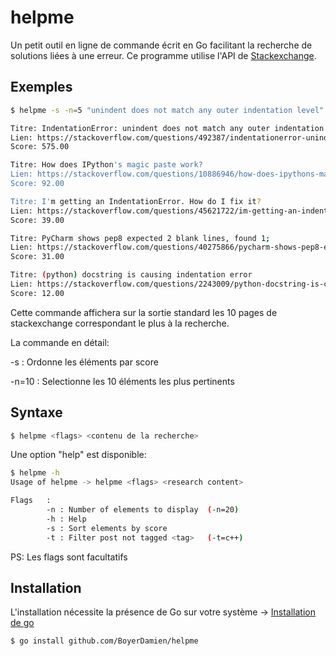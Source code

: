 # helpme

Un petit outil en ligne de commande écrit en Go facilitant la recherche de solutions liées à une erreur.
Ce programme utilise l'API de [Stackexchange](https://api.stackexchange.com/docs).

## Exemples
```bash
$ helpme -s -n=5 "unindent does not match any outer indentation level" 

Titre: IndentationError: unindent does not match any outer indentation level
Lien: https://stackoverflow.com/questions/492387/indentationerror-unindent-does-not-match-any-outer-indentation-level
Score: 575.00

Titre: How does IPython's magic paste work?
Lien: https://stackoverflow.com/questions/10886946/how-does-ipythons-magic-paste-work
Score: 92.00

Titre: I'm getting an IndentationError. How do I fix it?
Lien: https://stackoverflow.com/questions/45621722/im-getting-an-indentationerror-how-do-i-fix-it
Score: 39.00

Titre: PyCharm shows pep8 expected 2 blank lines, found 1;
Lien: https://stackoverflow.com/questions/40275866/pycharm-shows-pep8-expected-2-blank-lines-found-1
Score: 31.00

Titre: (python) docstring is causing indentation error
Lien: https://stackoverflow.com/questions/2243009/python-docstring-is-causing-indentation-error
Score: 12.00
```
Cette commande affichera sur la sortie standard les 10 pages de stackexchange correspondant le plus à la recherche.

La commande en détail:

-s : Ordonne les éléments par score

-n=10 : Selectionne les 10 éléments les plus pertinents

## Syntaxe
```bash
$ helpme <flags> <contenu de la recherche>
```

Une option "help" est disponible:
```bash
$ helpme -h
Usage of helpme -> helpme <flags> <research content>

Flags   :
        -n : Number of elements to display  (-n=20)
        -h : Help
        -s : Sort elements by score
        -t : Filter post not tagged <tag>   (-t=c++)
```
PS: Les flags sont facultatifs

## Installation

L'installation nécessite la présence de Go sur votre système -> [Installation de go](https://golang.org/dl/) 
```bash
$ go install github.com/BoyerDamien/helpme
```
